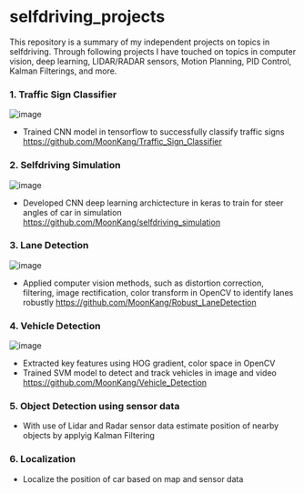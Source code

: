 # selfdriving_projects


This repository is a summary of my independent projects on topics in selfdriving. 
Through following projects I have touched on topics in computer vision, deep learning, LIDAR/RADAR sensors, Motion Planning, PID Control, Kalman Filterings, and more. 

### 1. Traffic Sign Classifier

![image](./img/sign_classification.png)
* Trained CNN model in tensorflow to successfully classify traffic signs \
https://github.com/MoonKang/Traffic_Sign_Classifier

### 2. Selfdriving Simulation
![image](./img/originnet.gif)
* Developed CNN deep learning archictecture in keras to train for steer angles of car in simulation
https://github.com/MoonKang/selfdriving_simulation

### 3. Lane Detection
![image](./img/lane_detection.png)
* Applied computer vision methods, such as distortion correction, filtering, image rectification, color transform in OpenCV to identify lanes robustly
https://github.com/MoonKang/Robust_LaneDetection 

### 4. Vehicle Detection
![image](./img/vehicle_detection.png)
* Extracted key features using HOG gradient, color space in OpenCV
* Trained SVM model to detect and track vehicles in image and video
https://github.com/MoonKang/Vehicle_Detection

### 5. Object Detection using sensor data
* With use of Lidar and Radar sensor data estimate position of nearby objects by applyig Kalman Filtering

### 6. Localization
* Localize the position of car based on map and sensor data
